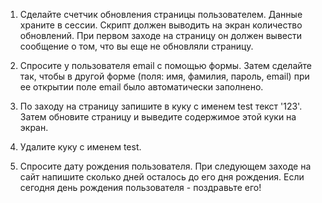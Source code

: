 1. Сделайте счетчик обновления страницы пользователем. Данные храните в сессии. 
Скрипт должен выводить на экран количество обновлений. 
При первом заходе на страницу он должен вывести сообщение о том, 
что вы еще не обновляли страницу.

2. Спросите у пользователя email с помощью формы. 
Затем сделайте так, чтобы в другой форме (поля: имя, фамилия, пароль, email) при 
ее открытии поле email было автоматически заполнено.

3. По заходу на страницу запишите в куку с именем test текст '123'. Затем обновите 
страницу и выведите содержимое этой куки на экран.

4. Удалите куку с именем test.

5. Спросите дату рождения пользователя. При следующем заходе на сайт напишите сколько 
дней осталось до его дня рождения. 
Если сегодня день рождения пользователя - поздравьте его!
